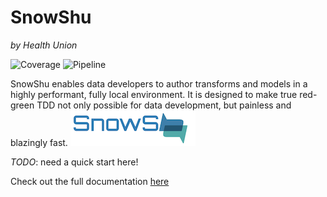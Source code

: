# SnowShu
_by Health Union_

![Coverage](https://bitbucket.org/healthunion/snowshu/downloads/coverage.svg)
![Pipeline](https://bitbucket.org/healthunion/snowshu/downloads/pipeline.svg)

SnowShu enables data developers to author transforms and models in a highly performant, fully local environment. It is designed to make true red-green TDD not only possible for data development, but painless and blazingly fast.
![SnowShu Logo](docs/assets/snowshu_logo.png)

*TODO*: need a quick start here! 

Check out the full documentation [here](snowshu.readthedocs.org)
